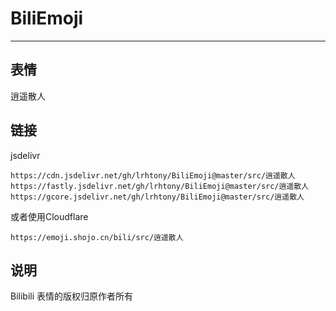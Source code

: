 # BiliEmoji
---
## 表情
逍遥散人
## 链接
jsdelivr
```
https://cdn.jsdelivr.net/gh/lrhtony/BiliEmoji@master/src/逍遥散人
https://fastly.jsdelivr.net/gh/lrhtony/BiliEmoji@master/src/逍遥散人
https://gcore.jsdelivr.net/gh/lrhtony/BiliEmoji@master/src/逍遥散人
```
或者使用Cloudflare
```
https://emoji.shojo.cn/bili/src/逍遥散人
```
## 说明
Bilibili 表情的版权归原作者所有
